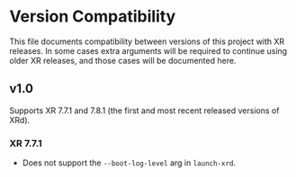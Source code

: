 # Version Compatibility

This file documents compatibility between versions of this project with XR releases.
In some cases extra arguments will be required to continue using older XR releases, and those cases will be documented here.


## v1.0

Supports XR 7.7.1 and 7.8.1 (the first and most recent released versions of XRd).

### XR 7.7.1

- Does not support the `--boot-log-level` arg in `launch-xrd`.
